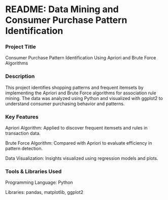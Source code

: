 # README: Data Mining and Consumer Purchase Pattern Identification

### Project Title
Consumer Purchase Pattern Identification Using Apriori and Brute Force Algorithms

### Description
This project identifies shopping patterns and frequent itemsets by implementing the Apriori and Brute Force algorithms for association rule mining. The data was analyzed using Python and visualized with ggplot2 to understand consumer purchasing behavior and patterns.

### Key Features
Apriori Algorithm: Applied to discover frequent itemsets and rules in transaction data.

Brute Force Algorithm: Compared with Apriori to evaluate efficiency in pattern detection.

Data Visualization: Insights visualized using regression models and plots.

### Tools & Libraries Used
Programming Language: Python

Libraries: pandas, matplotlib, ggplot2
